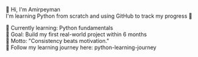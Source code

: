 👋 Hi, I'm Amirpeyman  
I'm learning Python from scratch and using GitHub to track my progress 🚀  

🌱 Currently learning: Python fundamentals  
🎯 Goal: Build my first real-world project within 6 months  
💬 Motto: "Consistency beats motivation."  
🐍 Follow my learning journey here: python-learning-journey  
